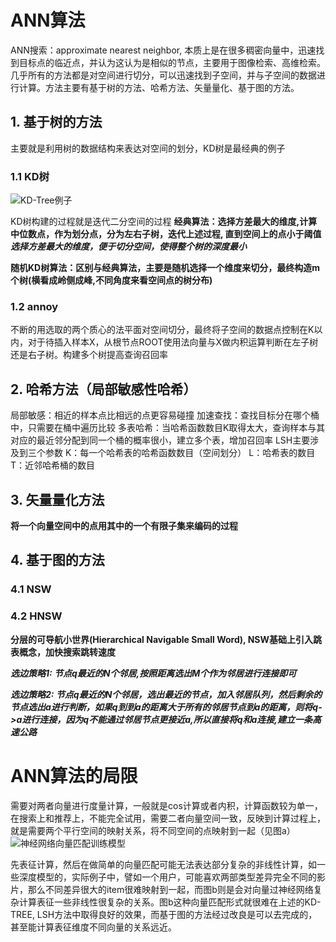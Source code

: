 # ANN算法
ANN搜索：approximate nearest neighbor, 本质上是在很多稠密向量中，迅速找到目标点的临近点，并认为这认为是相似的节点，主要用于图像检索、高维检索。几乎所有的方法都是对空间进行切分，可以迅速找到子空间，并与子空间的数据进行计算。方法主要有基于树的方法、哈希方法、矢量量化、基于图的方法。

## 1. 基于树的方法
主要就是利用树的数据结构来表达对空间的划分，KD树是最经典的例子
### 1.1 KD树
![KD-Tree例子](https://github.com/pearxiang/wukong/blob/master/resources/images/KD-TREE%E4%BE%8B%E5%AD%90.png?raw=true)

KD树构建的过程就是迭代二分空间的过程
**经典算法：选择方差最大的维度,计算中位数点，作为划分点，分为左右子树，迭代上述过程, 直到空间上的点小于阈值**
***选择方差最大的维度，便于切分空间，使得整个树的深度最小***

**随机KD树算法：区别与经典算法，主要是随机选择一个维度来切分，最终构造m个树(横看成岭侧成峰,不同角度来看空间点的树分布)**

### 1.2 annoy
不断的用选取的两个质心的法平面对空间切分，最终将子空间的数据点控制在K以内，对于待插入样本X，从根节点ROOT使用法向量与X做内积运算判断在左子树还是右子树。构建多个树提高查询召回率

## 2. 哈希方法（局部敏感性哈希）
局部敏感：相近的样本点比相远的点更容易碰撞
加速查找：查找目标分在哪个桶中，只需要在桶中遍历比较
多表哈希：当哈希函数数目K取得太大，查询样本与其对应的最近邻分配到同一个桶的概率很小，建立多个表，增加召回率
LSH主要涉及到三个参数
K：每一个哈希表的哈希函数数目（空间划分）
L：哈希表的数目
T：近邻哈希桶的数目

## 3. 矢量量化方法
**将一个向量空间中的点用其中的一个有限子集来编码的过程**
## 4. 基于图的方法
### 4.1 NSW
### 4.2 HNSW
**分层的可导航小世界(Hierarchical Navigable Small Word), NSW基础上引入跳表概念，加快搜索跳转速度**

***选边策略1: 节点q最近的N个邻居,按照距离选出M个作为邻居进行连接即可***

***选边策略2: 节点q最近的N个邻居，选出最近的节点，加入邻居队列，然后剩余的节点选出a进行判断，如果q到到a的距离大于所有的邻居节点到a的距离，则将q->a进行连接，因为q不能通过邻居节点更接近a,所以直接将q和a连接,建立一条高速公路***


# ANN算法的局限

需要对两者向量进行度量计算，一般就是cos计算或者内积，计算函数较为单一，在搜索上和推荐上，不能完全试用，需要二者向量空间一致，反映到计算过程上，就是需要两个平行空间的映射关系，将不同空间的点映射到一起（见图a）
![神经网络向量匹配训练模型](https://github.com/pearxiang/wukong/blob/master/resources/images/%E7%A5%9E%E7%BB%8F%E7%BD%91%E7%BB%9C%E5%90%91%E9%87%8F%E8%AE%AD%E7%BB%83%E5%8C%B9%E9%85%8D%E6%A8%A1%E5%9E%8B.jpg?raw=true)

先表征计算，然后在做简单的向量匹配可能无法表达部分复杂的非线性计算，如一些深度模型的，实际例子中，譬如一个用户，可能喜欢两部类型差异完全不同的影片，那么不同差异很大的item很难映射到一起，而图b则是会对向量过神经网络复杂计算表征一些非线性很复杂的关系。图b这种向量匹配形式就很难在上述的KD-TREE, LSH方法中取得良好的效果，而基于图的方法经过改良是可以去完成的，甚至能计算表征维度不同向量的关系远近。   
